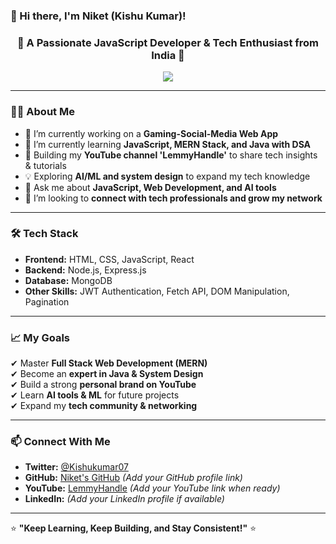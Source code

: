 ### 👋 Hi there, I'm Niket (Kishu Kumar)!

<h3 align="center">🚀 A Passionate JavaScript Developer & Tech Enthusiast from India 🚀</h3>

<p align="center">
  <img src="https://readme-typing-svg.herokuapp.com/?lines=JavaScript%20Developer;MERN%20Stack%20Learner;Tech%20Content%20Creator;Always%20Exploring%20New%20Technologies&center=true&width=500&height=50" />
</p>

---

### 🧑‍💻 About Me

- 🔭 I’m currently working on a **Gaming-Social-Media Web App**
- 🌱 I’m currently learning **JavaScript, MERN Stack, and Java with DSA**
- 🎥 Building my **YouTube channel 'LemmyHandle'** to share tech insights & tutorials
- 💡 Exploring **AI/ML and system design** to expand my tech knowledge
- 💬 Ask me about **JavaScript, Web Development, and AI tools**
- 🤝 I’m looking to **connect with tech professionals and grow my network**

---

### 🛠️ Tech Stack

- **Frontend:** HTML, CSS, JavaScript, React  
- **Backend:** Node.js, Express.js  
- **Database:** MongoDB  
- **Other Skills:** JWT Authentication, Fetch API, DOM Manipulation, Pagination  

---

### 📈 My Goals  

✔ Master **Full Stack Web Development (MERN)**  
✔ Become an **expert in Java & System Design**  
✔ Build a strong **personal brand on YouTube**  
✔ Learn **AI tools & ML** for future projects  
✔ Expand my **tech community & networking**  

---

### 📫 Connect With Me  

- **Twitter:** [@Kishukumar07](https://twitter.com/Kishukumar07)  
- **GitHub:** [Niket's GitHub](https://github.com/) *(Add your GitHub profile link)*  
- **YouTube:** [LemmyHandle](https://www.youtube.com/) *(Add your YouTube link when ready)*  
- **LinkedIn:** *(Add your LinkedIn profile if available)*  

---

⭐ **"Keep Learning, Keep Building, and Stay Consistent!"** ⭐

